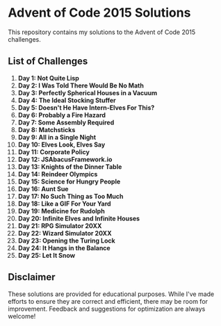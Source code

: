 # Advent of Code 2015 Solutions

This repository contains my solutions to the Advent of Code 2015 challenges.

## List of Challenges

1. **Day 1: Not Quite Lisp**
2. **Day 2: I Was Told There Would Be No Math**
3. **Day 3: Perfectly Spherical Houses in a Vacuum**
4. **Day 4: The Ideal Stocking Stuffer**
5. **Day 5: Doesn't He Have Intern-Elves For This?**
6. **Day 6: Probably a Fire Hazard**
7. **Day 7: Some Assembly Required**
8. **Day 8: Matchsticks**
9. **Day 9: All in a Single Night**
10. **Day 10: Elves Look, Elves Say**
11. **Day 11: Corporate Policy**
12. **Day 12: JSAbacusFramework.io**
13. **Day 13: Knights of the Dinner Table**
14. **Day 14: Reindeer Olympics**
15. **Day 15: Science for Hungry People**
16. **Day 16: Aunt Sue**
17. **Day 17: No Such Thing as Too Much**
18. **Day 18: Like a GIF For Your Yard**
19. **Day 19: Medicine for Rudolph**
20. **Day 20: Infinite Elves and Infinite Houses**
21. **Day 21: RPG Simulator 20XX**
22. **Day 22: Wizard Simulator 20XX**
23. **Day 23: Opening the Turing Lock**
24. **Day 24: It Hangs in the Balance**
25. **Day 25: Let It Snow**

## Disclaimer

These solutions are provided for educational purposes. While I've made efforts to ensure they are correct and efficient, there may be room for improvement. Feedback and suggestions for optimization are always welcome!

